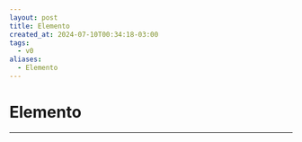 ```yaml
---
layout: post
title: Elemento
created_at: 2024-07-10T00:34:18-03:00
tags:
  - v0
aliases:
  - Elemento
---
```

# Elemento
---

